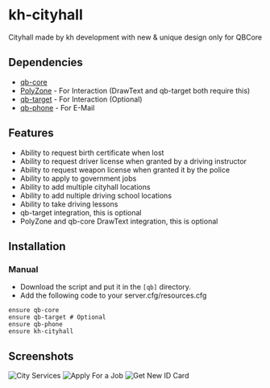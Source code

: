 # kh-cityhall

Cityhall made by kh development with new &amp; unique design only for QBCore

## Dependencies
- [qb-core](https://github.com/qbcore-framework/qb-core)
- [PolyZone](https://github.com/mkafrin/PolyZone) - For Interaction (DrawText and qb-target both require this)
- [qb-target](https://github.com/BerkieBb/qb-target) - For Interaction (Optional)
- [qb-phone](https://github.com/qbcore-framework/qb-phone) - For E-Mail

## Features
- Ability to request birth certificate when lost
- Ability to request driver license when granted by a driving instructor
- Ability to request weapon license when granted it by the police
- Ability to apply to government jobs
- Ability to add multiple cityhall locations
- Ability to add nultiple driving school locations
- Ability to take driving lessons
- qb-target integration, this is optional
- PolyZone and qb-core DrawText integration, this is optional

## Installation
### Manual
- Download the script and put it in the `[qb]` directory.
- Add the following code to your server.cfg/resources.cfg
```
ensure qb-core
ensure qb-target # Optional
ensure qb-phone
ensure kh-cityhall
```

## Screenshots
![City Services]([https://i.imgur.com/l6ZRlXP.png](https://cdn.discordapp.com/attachments/1045818735484747826/1137012461204144170/mainpage.png))
![Apply For a Job]([https://i.imgur.com/26Kd0FU.png](https://cdn.discordapp.com/attachments/1045818735484747826/1137012462336610355/jobspage.png))
![Get New ID Card]([https://i.imgur.com/Uxh2GZC.png](https://cdn.discordapp.com/attachments/1045818735484747826/1137012461611008141/servicespage.png))

